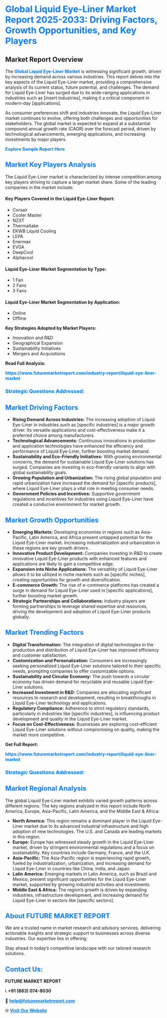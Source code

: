<h1 style="color: #007BFF;">Global Liquid Eye-Liner Market Report 2025-2033: Driving Factors, Growth Opportunities, and Key Players</h1>

<section id="overview">
<h2>Market Report Overview</h2>
<p>The <a href="https://www.futuremarketreport.com/industry-report/liquid-eye-liner-market" style="color: #007BFF; text-decoration: none;"><strong>Global Liquid Eye-Liner Market</strong></a> is witnessing significant growth, driven by increasing demand across various industries. This report delves into the key aspects of the Liquid Eye-Liner market, providing a comprehensive analysis of its current status, future potential, and challenges. The demand for Liquid Eye-Liner has surged due to its wide-ranging applications in industries such as [insert industries], making it a critical component in modern-day [applications].</p>
<p>As consumer preferences shift and industries innovate, the Liquid Eye-Liner market continues to evolve, offering both challenges and opportunities for stakeholders. The global market is expected to expand at a substantial compound annual growth rate (CAGR) over the forecast period, driven by technological advancements, emerging applications, and increasing investments by major players.</p>
</section>

<section id="overview">
<p><a href="https://www.futuremarketreport.com/request-sample/reportId=33602" style="color: #007BFF; text-decoration: none;"><strong>Explore Sample Report Here</strong></a></p>
</section>

<section id="key-players">
<h2 style="color: #007BFF;">Market Key Players Analysis</h2>
<p>The Liquid Eye-Liner market is characterized by intense competition among key players striving to capture a larger market share. Some of the leading companies in the market include:</p>
<h4>Key Players Covered in the Liquid Eye-Liner Report:</h4>
<ul><li>Corsair</li><li>Cooler Master</li><li>NZXT</li><li>Thermaltake</li><li>EKWB Liquid Cooling</li><li>LEPA</li><li>Enermax</li><li>EVGA</li><li>DeepCool</li><li>Alphacool</li></ul>
<h4>Liquid Eye-Liner Market Segmentation by Type:</h4>
<ul><li>1 Fan</li><li>2 Fans</li><li>3 Fans</li></ul>

<h4>Liquid Eye-Liner Market Segmentation by Application:</h4>
<ul><li>Online</li><li>Offline</li></ul>
<p><strong>Key Strategies Adopted by Market Players:</strong></p>
<ul>
<li>Innovation and R&D</li>
<li>Geographical Expansion</li>
<li>Sustainability Initiatives</li>
<li>Mergers and Acquisitions</li>
</ul>
</section>

<section>
<p><strong>Read Full Analysis: </strong></p><a href="https://www.futuremarketreport.com/industry-report/liquid-eye-liner-market" style="color: #007BFF; text-decoration: none;"><strong>https://www.futuremarketreport.com/industry-report/liquid-eye-liner-market</strong></a>
<h3 style="color: #007BFF;">Strategic Questions Addressed:</h3>
</section>

<section id="driving-factors">
<h2 style="color: #007BFF;">Market Driving Factors</h2>
<ul>
<li><strong>Rising Demand Across Industries:</strong> The increasing adoption of Liquid Eye-Liner in industries such as [specific industries] is a major growth driver. Its versatile applications and cost-effectiveness make it a preferred choice among manufacturers.</li>
<li><strong>Technological Advancements:</strong> Continuous innovations in production and application technologies have enhanced the efficiency and performance of Liquid Eye-Liner, further boosting market demand.</li>
<li><strong>Sustainability and Eco-Friendly Initiatives:</strong> With growing environmental concerns, the demand for sustainable Liquid Eye-Liner solutions has surged. Companies are investing in eco-friendly variants to align with global sustainability goals.</li>
<li><strong>Growing Population and Urbanization:</strong> The rising global population and rapid urbanization have increased the demand for [specific products], where Liquid Eye-Liner plays a vital role in meeting consumer needs.</li>
<li><strong>Government Policies and Incentives:</strong> Supportive government regulations and incentives for industries using Liquid Eye-Liner have created a conducive environment for market growth.</li>
</ul>
</section>

<section id="growth-opportunities">
<h2 style="color: #007BFF;">Market Growth Opportunities</h2>
<ul>
<li><strong>Emerging Markets:</strong> Developing economies in regions such as Asia-Pacific, Latin America, and Africa present untapped potential for the Liquid Eye-Liner market. Increasing industrialization and urbanization in these regions are key growth drivers.</li>
<li><strong>Innovative Product Development:</strong> Companies investing in R&D to create innovative Liquid Eye-Liner products with enhanced features and applications are likely to gain a competitive edge.</li>
<li><strong>Expansion into Niche Applications:</strong> The versatility of Liquid Eye-Liner allows it to be utilized in niche markets such as [specific niches], creating opportunities for growth and diversification.</li>
<li><strong>E-commerce Growth:</strong> The rise of e-commerce platforms has created a surge in demand for Liquid Eye-Liner used in [specific applications], further boosting market growth.</li>
<li><strong>Strategic Partnerships and Collaborations:</strong> Industry players are forming partnerships to leverage shared expertise and resources, driving the development and adoption of Liquid Eye-Liner products globally.</li>
</ul>
</section>

<section id="trending-factors">
<h2 style="color: #007BFF;">Market Trending Factors</h2>
<ul>
<li><strong>Digital Transformation:</strong> The integration of digital technologies in the production and distribution of Liquid Eye-Liner has improved efficiency and customer satisfaction.</li>
<li><strong>Customization and Personalization:</strong> Consumers are increasingly seeking personalized Liquid Eye-Liner solutions tailored to their specific needs, prompting companies to offer customizable options.</li>
<li><strong>Sustainability and Circular Economy:</strong> The push towards a circular economy has driven demand for recyclable and reusable Liquid Eye-Liner solutions.</li>
<li><strong>Increased Investment in R&D:</strong> Companies are allocating significant resources to research and development, resulting in breakthroughs in Liquid Eye-Liner technology and applications.</li>
<li><strong>Regulatory Compliance:</strong> Adherence to strict regulatory standards, particularly in industries like [specific industries], is influencing product development and quality in the Liquid Eye-Liner market.</li>
<li><strong>Focus on Cost-Effectiveness:</strong> Businesses are exploring cost-efficient Liquid Eye-Liner solutions without compromising on quality, making the market more competitive.</li>
</ul>
</section>

<section>
<p><strong>Get Full Report: </strong></p><a href="https://www.futuremarketreport.com/industry-report/liquid-eye-liner-market" style="color: #007BFF; text-decoration: none;"><strong>https://www.futuremarketreport.com/industry-report/liquid-eye-liner-market</strong></a>
<h3 style="color: #007BFF;">Strategic Questions Addressed:</h3>
</section>


<section id="regional-analysis">
<h2 style="color: #007BFF;">Market Regional Analysis</h2>
<p>The global Liquid Eye-Liner market exhibits varied growth patterns across different regions. The key regions analyzed in this report include North America, Europe, Asia-Pacific, Latin America, and the Middle East & Africa:</p>
<ul>
<li><strong>North America:</strong> This region remains a dominant player in the Liquid Eye-Liner market due to its advanced industrial infrastructure and high adoption of new technologies. The U.S. and Canada are leading markets in this region.</li>
<li><strong>Europe:</strong> Europe has witnessed steady growth in the Liquid Eye-Liner market, driven by stringent environmental regulations and a focus on sustainability. Key countries include Germany, France, and the U.K.</li>
<li><strong>Asia-Pacific:</strong> The Asia-Pacific region is experiencing rapid growth, fueled by industrialization, urbanization, and increasing demand for Liquid Eye-Liner in countries like China, India, and Japan.</li>
<li><strong>Latin America:</strong> Emerging markets in Latin America, such as Brazil and Mexico, present significant opportunities for the Liquid Eye-Liner market, supported by growing industrial activities and investments.</li>
<li><strong>Middle East & Africa:</strong> The region’s growth is driven by expanding industries, infrastructure development, and increasing demand for Liquid Eye-Liner in sectors like [specific sectors].</li>
</ul>
</section>

<footer>
<h2 style="color: #007BFF;">About FUTURE MARKET REPORT</h2>
<p>We are a trusted name in market research and advisory services, delivering actionable insights and strategic support to businesses across diverse industries. Our expertise lies in offering:</p>

<p>Stay ahead in today’s competitive landscape with our tailored research solutions.</p>

<h2 style="color: #007BFF;">Contact Us:</h2>
<p><strong>FUTURE MARKET REPORT</strong></p>
<p>📞 <strong>+91 (883) 074-8030</strong></p>
<p>📧 <strong><a href="mailto:help@futuremarketreport.com" style="color: #007BFF;">help@futuremarketreport.com</a></strong></p>
<p>🌐 <strong><a href="https://www.futuremarketreport.com/" style="color: #007BFF;">Visit Our Website</a></strong></p>
</footer>